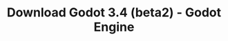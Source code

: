 ---
# Generated by /tools/generators/src/download_archive_generator !!! do not edit by hand !!!
title: 'Download Godot 3.4 (beta2) - Godot Engine'
type: 'download/archive'
name: '3.4'
flavor: 'beta2'
release_date: '2021-07-27T03:00:00-00:00'
release_notes: 'article/dev-snapshot-godot-3-4-beta-2/'
primaryPlatforms:
  - 'android.apk'
  - 'macos.universal'
  - 'windows.64'
  - 'linux_server.headless.64'
  - 'web'
  - 'templates'
links:
  android.apk:
    name: 'android.apk'
    title: 'Android'
    caption: 'Universal APK (ARM64 + ARMv7 + x86_64 + x86)'
    tags:
      - 'APK download'
      - 'ARM64/v7'
      - 'x86 (64 & 32 bit)'
    hosts:
      github_builds:
        regular: 'https://github.com/godotengine/godot-builds/releases/download/3.4-beta2/Godot_v3.4-beta2_android_editor.apk'
        mono: '#'
      github:
        regular: 'https://github.com/godotengine/godot/releases/download/3.4-beta2/Godot_v3.4-beta2_android_editor.apk'
        mono: '#'
  macos.universal:
    name: 'macos.universal'
    title: 'macOS'
    caption: 'Universal (x86_64 + Apple Silicon)'
    tags:
      - 'Intel/Apple Silicon'
      - '64 bit'
    hosts:
      github_builds:
        regular: 'https://github.com/godotengine/godot-builds/releases/download/3.4-beta2/Godot_v3.4-beta2_osx.universal.zip'
        mono: 'https://github.com/godotengine/godot-builds/releases/download/3.4-beta2/Godot_v3.4-beta2_mono_osx.universal.zip'
      github:
        regular: 'https://github.com/godotengine/godot/releases/download/3.4-beta2/Godot_v3.4-beta2_osx.universal.zip'
        mono: 'https://github.com/godotengine/godot/releases/download/3.4-beta2/Godot_v3.4-beta2_mono_osx.universal.zip'
  windows.64:
    name: 'windows.64'
    title: 'Windows'
    caption: 'Standard (x86_64)'
    tags:
      - '64 bit'
    hosts:
      github_builds:
        regular: 'https://github.com/godotengine/godot-builds/releases/download/3.4-beta2/Godot_v3.4-beta2_win64.exe.zip'
        mono: 'https://github.com/godotengine/godot-builds/releases/download/3.4-beta2/Godot_v3.4-beta2_mono_win64.zip'
      github:
        regular: 'https://github.com/godotengine/godot/releases/download/3.4-beta2/Godot_v3.4-beta2_win64.exe.zip'
        mono: 'https://github.com/godotengine/godot/releases/download/3.4-beta2/Godot_v3.4-beta2_mono_win64.zip'
  linux_server.headless.64:
    name: 'linux_server.headless.64'
    title: 'Linux Server'
    caption: 'Headless (x86_64)'
    tags:
      - '64 bit'
      - 'Headless'
    hosts:
      github_builds:
        regular: 'https://github.com/godotengine/godot-builds/releases/download/3.4-beta2/Godot_v3.4-beta2_linux_headless.64.zip'
        mono: 'https://github.com/godotengine/godot-builds/releases/download/3.4-beta2/Godot_v3.4-beta2_mono_linux_headless_64.zip'
      github:
        regular: 'https://github.com/godotengine/godot/releases/download/3.4-beta2/Godot_v3.4-beta2_linux_headless.64.zip'
        mono: 'https://github.com/godotengine/godot/releases/download/3.4-beta2/Godot_v3.4-beta2_mono_linux_headless_64.zip'
  web:
    name: 'web'
    title: 'Web editor'
    caption: ''
    tags:
      - 'Self-hosted'
      - 'Cross-platform'
    hosts:
      github_builds:
        regular: 'https://github.com/godotengine/godot-builds/releases/download/3.4-beta2/Godot_v3.4-beta2_web_editor.zip'
        mono: '#'
      github:
        regular: 'https://github.com/godotengine/godot/releases/download/3.4-beta2/Godot_v3.4-beta2_web_editor.zip'
        mono: '#'
  linux.64:
    name: 'linux.64'
    title: 'Linux'
    caption: 'Standard (x86_64)'
    tags:
      - '64 bit'
    hosts:
      github_builds:
        regular: 'https://github.com/godotengine/godot-builds/releases/download/3.4-beta2/Godot_v3.4-beta2_x11.64.zip'
        mono: 'https://github.com/godotengine/godot-builds/releases/download/3.4-beta2/Godot_v3.4-beta2_mono_x11_64.zip'
      github:
        regular: 'https://github.com/godotengine/godot/releases/download/3.4-beta2/Godot_v3.4-beta2_x11.64.zip'
        mono: 'https://github.com/godotengine/godot/releases/download/3.4-beta2/Godot_v3.4-beta2_mono_x11_64.zip'
  linux.32:
    name: 'linux.32'
    title: 'Linux'
    caption: 'Standard (x86)'
    tags:
      - '32 bit'
    hosts:
      github_builds:
        regular: 'https://github.com/godotengine/godot-builds/releases/download/3.4-beta2/Godot_v3.4-beta2_x11.32.zip'
        mono: 'https://github.com/godotengine/godot-builds/releases/download/3.4-beta2/Godot_v3.4-beta2_mono_x11_32.zip'
      github:
        regular: 'https://github.com/godotengine/godot/releases/download/3.4-beta2/Godot_v3.4-beta2_x11.32.zip'
        mono: 'https://github.com/godotengine/godot/releases/download/3.4-beta2/Godot_v3.4-beta2_mono_x11_32.zip'
  windows.32:
    name: 'windows.32'
    title: 'Windows'
    caption: 'Standard (x86)'
    tags:
      - '32 bit'
    hosts:
      github_builds:
        regular: 'https://github.com/godotengine/godot-builds/releases/download/3.4-beta2/Godot_v3.4-beta2_win32.exe.zip'
        mono: 'https://github.com/godotengine/godot-builds/releases/download/3.4-beta2/Godot_v3.4-beta2_mono_win32.zip'
      github:
        regular: 'https://github.com/godotengine/godot/releases/download/3.4-beta2/Godot_v3.4-beta2_win32.exe.zip'
        mono: 'https://github.com/godotengine/godot/releases/download/3.4-beta2/Godot_v3.4-beta2_mono_win32.zip'
  linux_server.64:
    name: 'linux_server.64'
    title: 'Linux Server'
    caption: 'Standard (x86_64)'
    tags:
      - '64 bit'
    hosts:
      github_builds:
        regular: 'https://github.com/godotengine/godot-builds/releases/download/3.4-beta2/Godot_v3.4-beta2_linux_server.64.zip'
        mono: 'https://github.com/godotengine/godot-builds/releases/download/3.4-beta2/Godot_v3.4-beta2_mono_linux_server_64.zip'
      github:
        regular: 'https://github.com/godotengine/godot/releases/download/3.4-beta2/Godot_v3.4-beta2_linux_server.64.zip'
        mono: 'https://github.com/godotengine/godot/releases/download/3.4-beta2/Godot_v3.4-beta2_mono_linux_server_64.zip'
  aar_library:
    name: 'aar_library'
    title: 'AAR library'
    caption: ''
    tags:
      - 'Android plugins'
      - 'Java'
      - 'Kotlin'
    hosts:
      github_builds:
        regular: 'https://github.com/godotengine/godot-builds/releases/download/3.4-beta2/godot-lib.3.4.beta2.release.aar'
        mono: 'https://github.com/godotengine/godot-builds/releases/download/3.4-beta2/godot-lib.3.4.beta2.mono.release.aar'
      github:
        regular: 'https://github.com/godotengine/godot/releases/download/3.4-beta2/godot-lib.3.4.beta2.release.aar'
        mono: 'https://github.com/godotengine/godot/releases/download/3.4-beta2/godot-lib.3.4.beta2.mono.release.aar'
  templates:
    name: 'templates'
    title: 'Export templates'
    caption: ''
    tags:
      - 'Used to export your games to all supported platforms'
    hosts:
      github_builds:
        regular: 'https://github.com/godotengine/godot-builds/releases/download/3.4-beta2/Godot_v3.4-beta2_export_templates.tpz'
        mono: 'https://github.com/godotengine/godot-builds/releases/download/3.4-beta2/Godot_v3.4-beta2_mono_export_templates.tpz'
      github:
        regular: 'https://github.com/godotengine/godot/releases/download/3.4-beta2/Godot_v3.4-beta2_export_templates.tpz'
        mono: 'https://github.com/godotengine/godot/releases/download/3.4-beta2/Godot_v3.4-beta2_mono_export_templates.tpz'
---
